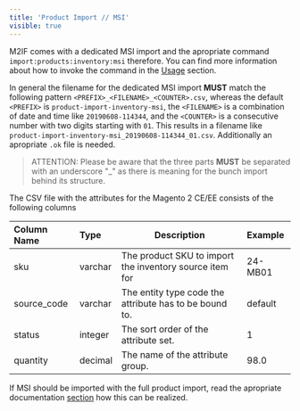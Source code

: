 ```yaml
---
title: 'Product Import // MSI'
visible: true
---
```


M2IF comes with a dedicated MSI import and the apropriate command `import:products:inventory:msi` therefore. You can find more information about how to invoke the command in the [Usage](/getting-started/usage) section.

In general the filename for the dedicated MSI import **MUST** match the following pattern `<PREFIX>_<FILENAME>_<COUNTER>.csv`, whereas the default `<PREFIX>` is `product-import-inventory-msi`, the `<FILENAME>` is a combination of date and time like `20190608-114344`, and the `<COUNTER>` is a consecutive number with two digits starting with `01`. This results in a filename like `product-import-inventory-msi_20190608-114344_01.csv`. Additionally an apropriate `.ok` file is needed.

> ATTENTION: Please be aware that the three parts **MUST** be separated with an underscore "_" as there is meaning for the bunch import behind its structure.

The CSV file with the attributes for the Magento 2 CE/EE consists of the following columns

| Column Name | Type     | Description                                                                           | Example |
|:------------|:---------|---------------------------------------------------------------------------------------|:--------|
| sku         | varchar  | The product SKU to import the inventory source item for                               | 24-MB01 |
| source_code | varchar  | The entity type code the attribute has to be bound to.                                | default |
| status      | integer  | The sort order of the attribute set.                                                  |       1 |
| quantity    | decimal  | The name of the attribute group.                                                      |    98.0 |

If MSI should be imported with the full product import, read the apropriate documentation [section](https://docs.m2if.com/file-structure/product-import#add-msi-to-product-import) how this can be realized.